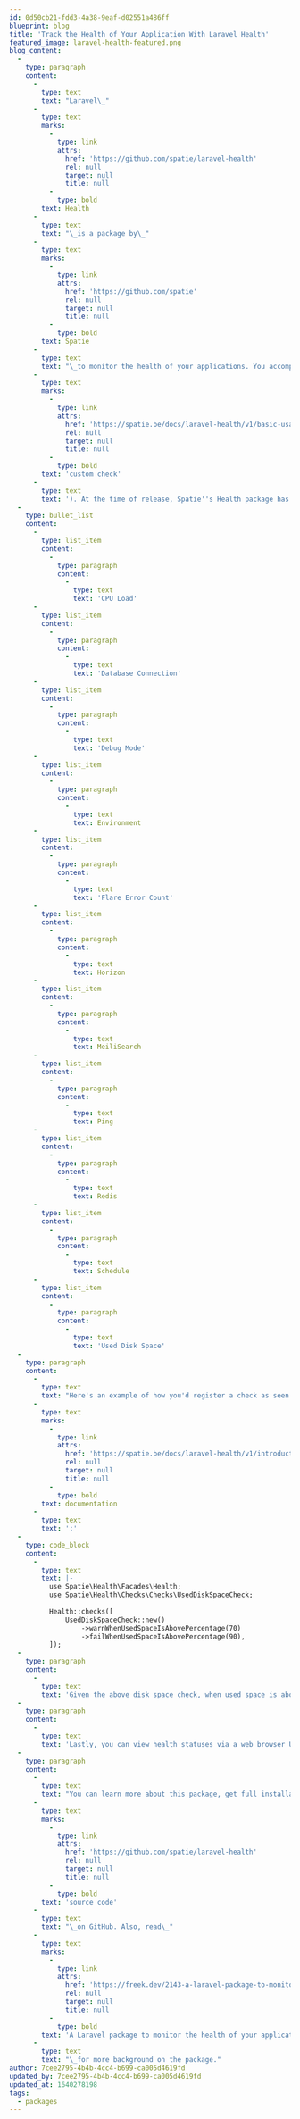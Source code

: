 ```yaml
---
id: 0d50cb21-fdd3-4a38-9eaf-d02551a486ff
blueprint: blog
title: 'Track the Health of Your Application With Laravel Health'
featured_image: laravel-health-featured.png
blog_content:
  -
    type: paragraph
    content:
      -
        type: text
        text: "Laravel\_"
      -
        type: text
        marks:
          -
            type: link
            attrs:
              href: 'https://github.com/spatie/laravel-health'
              rel: null
              target: null
              title: null
          -
            type: bold
        text: Health
      -
        type: text
        text: "\_is a package by\_"
      -
        type: text
        marks:
          -
            type: link
            attrs:
              href: 'https://github.com/spatie'
              rel: null
              target: null
              title: null
          -
            type: bold
        text: Spatie
      -
        type: text
        text: "\_to monitor the health of your applications. You accomplish this by configuring one or more of the available checks (or creating a\_"
      -
        type: text
        marks:
          -
            type: link
            attrs:
              href: 'https://spatie.be/docs/laravel-health/v1/basic-usage/creating-custom-checks'
              rel: null
              target: null
              title: null
          -
            type: bold
        text: 'custom check'
      -
        type: text
        text: '). At the time of release, Spatie''s Health package has the following checks:'
  -
    type: bullet_list
    content:
      -
        type: list_item
        content:
          -
            type: paragraph
            content:
              -
                type: text
                text: 'CPU Load'
      -
        type: list_item
        content:
          -
            type: paragraph
            content:
              -
                type: text
                text: 'Database Connection'
      -
        type: list_item
        content:
          -
            type: paragraph
            content:
              -
                type: text
                text: 'Debug Mode'
      -
        type: list_item
        content:
          -
            type: paragraph
            content:
              -
                type: text
                text: Environment
      -
        type: list_item
        content:
          -
            type: paragraph
            content:
              -
                type: text
                text: 'Flare Error Count'
      -
        type: list_item
        content:
          -
            type: paragraph
            content:
              -
                type: text
                text: Horizon
      -
        type: list_item
        content:
          -
            type: paragraph
            content:
              -
                type: text
                text: MeiliSearch
      -
        type: list_item
        content:
          -
            type: paragraph
            content:
              -
                type: text
                text: Ping
      -
        type: list_item
        content:
          -
            type: paragraph
            content:
              -
                type: text
                text: Redis
      -
        type: list_item
        content:
          -
            type: paragraph
            content:
              -
                type: text
                text: Schedule
      -
        type: list_item
        content:
          -
            type: paragraph
            content:
              -
                type: text
                text: 'Used Disk Space'
  -
    type: paragraph
    content:
      -
        type: text
        text: "Here's an example of how you'd register a check as seen in the\_"
      -
        type: text
        marks:
          -
            type: link
            attrs:
              href: 'https://spatie.be/docs/laravel-health/v1/introduction'
              rel: null
              target: null
              title: null
          -
            type: bold
        text: documentation
      -
        type: text
        text: ':'
  -
    type: code_block
    content:
      -
        type: text
        text: |-
          use Spatie\Health\Facades\Health;
          use Spatie\Health\Checks\Checks\UsedDiskSpaceCheck;
           
          Health::checks([
              UsedDiskSpaceCheck::new()
                  ->warnWhenUsedSpaceIsAbovePercentage(70)
                  ->failWhenUsedSpaceIsAbovePercentage(90),
          ]);
  -
    type: paragraph
    content:
      -
        type: text
        text: 'Given the above disk space check, when used space is above 90%, the health package will send a notification via email, Slack, or Oh Dear! Spatie Health automatically throttles notifications so that you''ll only receive one notification per hour by default, or you can configure a custom throttling timeframe in minutes.'
  -
    type: paragraph
    content:
      -
        type: text
        text: 'Lastly, you can view health statuses via a web browser UI provided by this package, from the CLI, or as JSON.'
  -
    type: paragraph
    content:
      -
        type: text
        text: "You can learn more about this package, get full installation instructions, and view the\_"
      -
        type: text
        marks:
          -
            type: link
            attrs:
              href: 'https://github.com/spatie/laravel-health'
              rel: null
              target: null
              title: null
          -
            type: bold
        text: 'source code'
      -
        type: text
        text: "\_on GitHub. Also, read\_"
      -
        type: text
        marks:
          -
            type: link
            attrs:
              href: 'https://freek.dev/2143-a-laravel-package-to-monitor-the-health-of-your-application?ref=laravelnews'
              rel: null
              target: null
              title: null
          -
            type: bold
        text: 'A Laravel package to monitor the health of your application'
      -
        type: text
        text: "\_for more background on the package."
author: 7cee2795-4b4b-4cc4-b699-ca005d4619fd
updated_by: 7cee2795-4b4b-4cc4-b699-ca005d4619fd
updated_at: 1640278198
tags:
  - packages
---
```

